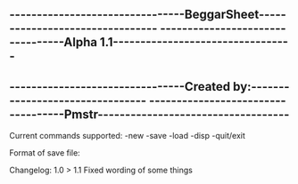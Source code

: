 --------------------------------BeggarSheet--------------------------------
---------------------------------Alpha 1.1---------------------------------
---------------------------------------------------------------------------
--------------------------------Created by:--------------------------------
-----------------------------------Pmstr-----------------------------------
---------------------------------------------------------------------------
Current commands supported:
-new
-save
-load
-disp
-quit/exit

Format of save file:

<floors>
<name> <gold> <hours> <minutes> <seconds>
<name> <gold> <hours> <minutes> <seconds>
<name> <gold> <hours> <minutes> <seconds>
<name> <gold> <hours> <minutes> <seconds>
<name> <gold> <hours> <minutes> <seconds>
<name> <gold> <hours> <minutes> <seconds>
<name> <gold> <hours> <minutes> <seconds>
<name> <gold> <hours> <minutes> <seconds>


Changelog:
1.0 > 1.1
Fixed wording of some things
